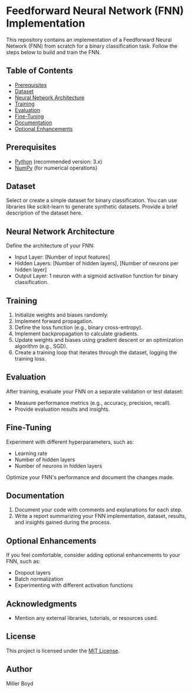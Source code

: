 # Feedforward Neural Network (FNN) Implementation

This repository contains an implementation of a Feedforward Neural Network (FNN) from scratch for a binary classification task. Follow the steps below to build and train the FNN.

## Table of Contents

- [Prerequisites](#prerequisites)
- [Dataset](#dataset)
- [Neural Network Architecture](#neural-network-architecture)
- [Training](#training)
- [Evaluation](#evaluation)
- [Fine-Tuning](#fine-tuning)
- [Documentation](#documentation)
- [Optional Enhancements](#optional-enhancements)

## Prerequisites

- [Python](https://www.python.org/downloads/) (recommended version: 3.x)
- [NumPy](https://numpy.org/) (for numerical operations)

## Dataset

Select or create a simple dataset for binary classification. You can use libraries like scikit-learn to generate synthetic datasets. Provide a brief description of the dataset here.

## Neural Network Architecture

Define the architecture of your FNN:

- Input Layer: [Number of input features]
- Hidden Layers: [Number of hidden layers], [Number of neurons per hidden layer]
- Output Layer: 1 neuron with a sigmoid activation function for binary classification.

## Training

1. Initialize weights and biases randomly.
2. Implement forward propagation.
3. Define the loss function (e.g., binary cross-entropy).
4. Implement backpropagation to calculate gradients.
5. Update weights and biases using gradient descent or an optimization algorithm (e.g., SGD).
6. Create a training loop that iterates through the dataset, logging the training loss.

## Evaluation

After training, evaluate your FNN on a separate validation or test dataset:

- Measure performance metrics (e.g., accuracy, precision, recall).
- Provide evaluation results and insights.

## Fine-Tuning

Experiment with different hyperparameters, such as:

- Learning rate
- Number of hidden layers
- Number of neurons in hidden layers

Optimize your FNN's performance and document the changes made.

## Documentation

1. Document your code with comments and explanations for each step.
2. Write a report summarizing your FNN implementation, dataset, results, and insights gained during the process.

## Optional Enhancements

If you feel comfortable, consider adding optional enhancements to your FNN, such as:

- Dropout layers
- Batch normalization
- Experimenting with different activation functions

## Acknowledgments

- Mention any external libraries, tutorials, or resources used.

## License

This project is licensed under the [MIT License](LICENSE).

## Author

Miller Boyd
